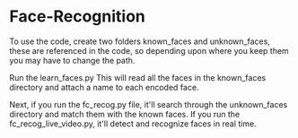 # Face-Recognition

To use the code, create two folders known_faces and unknown_faces, these are referenced in the code, so depending upon where you keep them you may have to change the path. 

Run the learn_faces.py This will read all the faces in the known_faces directory and attach a name to each encoded face.

Next, if you run the fc_recog.py file, it'll search through the unknown_faces directory and match them with the known faces.
If you run the fc_recog_live_video.py, it'll detect and recognize faces in real time. 
